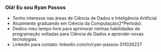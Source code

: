 ### Olá! Eu sou Ryan Passos
- Tenho interesse nas áreas de Ciência de Dados e Inteligência Artificial
- Atualmente graduando em Ciência da Computação(2°Período).
- Dedico meu tempo livre para aprimorar minhas habilidades de programação voltadas para Ciência de Dados e aprender novas tecnologias.
- Linkedin para contato: linkedin.com/in/ryan-passos-511026227
